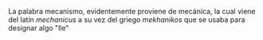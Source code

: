 La palabra mecanismo, evidentemente proviene de mecánica, la cual viene del latín *mechanicus* a su vez del griego *mekhanikos* que se usaba para designar algo "lle"